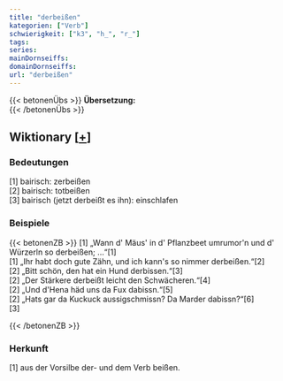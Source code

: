 ```yaml
---
title: "derbeißen"
kategorien: ["Verb"]
schwierigkeit: ["k3", "h_", "r_"]
tags:
series:
mainDornseiffs:
domainDornseiffs:
url: "derbeißen"
---
```


{{< betonenÜbs >}}
**Übersetzung:**  
{{< /betonenÜbs >}}

## Wiktionary [[+](https://de.wiktionary.org/wiki/derbeißen)]

### Bedeutungen
[1] bairisch: zerbeißen  
[2] bairisch: totbeißen  
[3] bairisch (jetzt derbeißt es ihn): einschlafen  

### Beispiele
{{< betonenZB >}}
[1] „Wann d' Mäus' in d' Pflanzbeet umrumor'n und d' Würzerln so derbeißen; …“[1]  
[1] „Ihr habt doch gute Zähn, und ich kann's so nimmer derbeißen.“[2]  
[2] „Bitt schön, den hat ein Hund derbissen.“[3]  
[2] „Der Stärkere derbeißt leicht den Schwächeren.“[4]  
[2] „Und d'Hena häd uns da Fux dabissn.“[5]  
[2] „Hats gar da Kuckuck aussigschmissn? Da Marder dabissn?“[6]  
[3]  

{{< /betonenZB >}}
### Herkunft
[1] aus der Vorsilbe der- und dem Verb beißen.  


